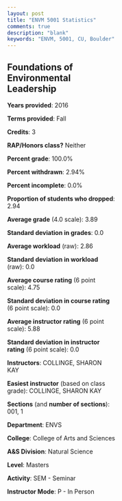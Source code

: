 ```yaml
---
layout: post
title: "ENVM 5001 Statistics"
comments: true
description: "blank"
keywords: "ENVM, 5001, CU, Boulder"
--- 
```

<head>
<script src="https://ajax.googleapis.com/ajax/libs/jquery/2.1.3/jquery.min.js"></script>
<script src="https://dl.dropboxusercontent.com/s/pc42nxpaw1ea4o9/highcharts.js?dl=0"></script>
<!-- <script src="../assets/js/highcharts.js"></script> -->
<style type="text/css">@font-face {
	font-family: "Bebas Neue";
	src: url(https://www.filehosting.org/file/details/544349/BebasNeue%20Regular.otf) format("opentype");
	}
	h1.Bebas { 
		font-family: "Bebas Neue", Verdana, Tahoma;
	}
</style>
</head>
<body>
	<div id="container" style="float: right; width: 45%; height: 88%; margin-left: 2.5%; margin-right: 2.5%;"></div>
	<script language="JavaScript">
		$(document).ready(function() {
		var chart = {type: 'column'};
		var title = {text: 'Grade Distribution'};
		var xAxis = {categories: ['A','B','C','D','F'],crosshair: true};
		var yAxis = {min: 0,title: {text: 'Percentage'}};
		var tooltip = {headerFormat: '<center><b><span style="font-size:20px">{point.key}</span></b></center>',
		               pointFormat: '<td style="padding:0"><b>{point.y:.1f}%</b></td>',
		               footerFormat: '</table>',shared: true,useHTML: true};
		var plotOptions = {column: {pointPadding: 0.0,borderWidth: 0}};  
		var credits = {enabled: false};var series= [{name: 'Percent',data: [96.97,3.03,0.0,0.0,0.0,]}];
		var json = {};
		json.chart = chart;
		json.title = title;
		json.tooltip = tooltip;
		json.xAxis = xAxis;
		json.yAxis = yAxis;  
		json.series = series;
		json.plotOptions = plotOptions;  
		json.credits = credits;
		$('#container').highcharts(json);
	});
	</script>
</body>
			   
## Foundations of Environmental Leadership

**Years provided**: 2016

**Terms provided**: Fall

**Credits**: 3

**RAP/Honors class?** Neither

**Percent grade**: 100.0%

**Percent withdrawn**: 2.94%

**Percent incomplete**: 0.0%

**Proportion of students who dropped**: 2.94

**Average grade** (4.0 scale): 3.89

**Standard deviation in grades**: 0.0

**Average workload** (raw): 2.86

**Standard deviation in workload** (raw): 0.0

**Average course rating** (6 point scale): 4.75

**Standard deviation in course rating** (6 point scale): 0.0

**Average instructor rating** (6 point scale): 5.88

**Standard deviation in instructor rating** (6 point scale): 0.0

**Instructors**: COLLINGE, SHARON KAY

**Easiest instructor** (based on class grade): COLLINGE, SHARON KAY

**Sections** (and **number of sections**): 001, 1

**Department**: ENVS

**College**: College of Arts and Sciences

**A&S Division**: Natural Science

**Level**: Masters

**Activity**: SEM - Seminar

**Instructor Mode**: P  - In Person